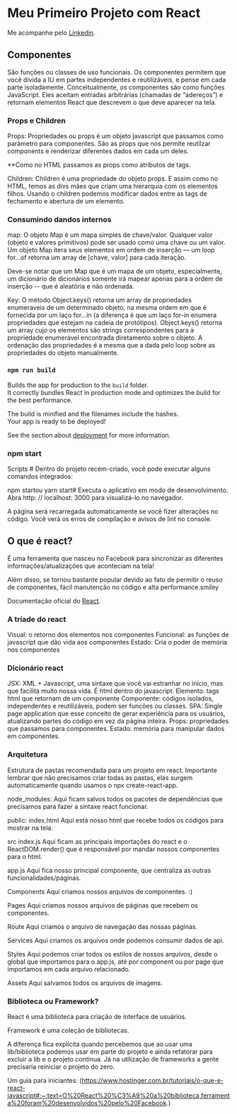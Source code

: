 # Meu Primeiro Projeto com React

Me acompanhe pelo [Linkedin](https://www.linkedin.com/in/gilvanete-silva/).

## Componentes

São funções ou classes de uso funcionais. 
Os componentes permitem que você divida a IU em partes independentes e reutilizáveis, e pense em cada parte isoladamente.
Conceitualmente, os componentes são como funções JavaScript. Eles aceitam entradas arbitrárias (chamadas de “adereços”) e retornam elementos React que descrevem o que deve aparecer na tela.

### Props e Children

Props:
Propriedades ou props é um objeto javascript que passamos como parâmetro para componentes. São as props que nos permite reutilzar components e renderizar diferentes dados em cada um deles.

**Como no HTML passamos as props como atributos de tags.

Children:
Children é uma propriedade do objeto props. E assim como no HTML, temos as divs mães que criam uma hierarquia com os elementos filhos. Usando o children podemos modificar dados entre as tags de fechamento e abertura de um elemento.

### Consumindo dandos internos

map:
O objeto Map é um mapa simples de chave/valor. Qualquer valor (objeto e valores primitivos) pode ser usado como uma chave ou um valor.
Um objeto Map itera seus elementos em ordem de inserção — um loop for...of retorna um array de [chave, valor] para cada iteração.

Deve-se notar que um Map que é um mapa de um objeto, especialmente, um dicionário de dicionários somente irá mapear apenas para a ordem de inserção -- que é aleatória e não ordenada.

Key:
O método Object.keys() retorna um array de propriedades enumeraveis de um determinado objeto, na mesma ordem em que é fornecida por um laço for...in (a diferença é que um laço for-in  enumera propriedades que estejam na cadeia de protótipos).
Object.keys() retorna um array cujo os  elementos são strings correspondentes para a propriedade enumerável encontrada diretamento sobre o objeto. A ordenação das propriedades é a mesma que a dada pelo loop sobre as propriedades do objeto manualmente.

### `npm run build`

Builds the app for production to the `build` folder.\
It correctly bundles React in production mode and optimizes the build for the best performance.

The build is minified and the filenames include the hashes.\
Your app is ready to be deployed!

See the section about [deployment](https://facebook.github.io/create-react-app/docs/deployment) for more information.

### npm start

Scripts #
Dentro do projeto recém-criado, você pode executar alguns comandos integrados:

npm startou yarn start#
Executa o aplicativo em modo de desenvolvimento. Abra http: // localhost: 3000 para visualizá-lo no navegador.

A página será recarregada automaticamente se você fizer alterações no código. Você verá os erros de compilação e avisos de lint no console.

## O que é react?

É uma ferramenta que nasceu no Facebook para sincronizar as diferentes informações/atualizações que aconteciam na tela!

Além disso, se tornou bastante popular devido ao fato de permitir o reuso de componentes, fácil manutenção no código e alta performance.smiley

Documentação oficial do [React](https://pt-br.reactjs.org/).


### A tríade do react

Visual: o retorno dos elementos nos componentes
Funcional: as funções de javascript que dão vida aos componentes
Estado: Cria o poder de memória nos componentes

### Dicionário react

JSX: XML + Javascript, uma sintaxe que você vai estranhar no início, mas que facilita muito nossa vida. É html dentro do javascript.
Elemento: tags html que retornam de um componente
Componente: códigos isolados, independentes e reutilizáveis, podem ser funcões ou classes.
SPA: Single page application que esse conceito de gerar experiência para os usuários, atualizando partes do código em vez da página inteira.
Props: propriedades que passamos para componentes.
Estado: memória para manipular dados em componentes.

### Arquitetura

Estrutura de pastas recomendada para um projeto em react. Importante lembrar que não precisamos criar todas as pastas, elas surgem automaticamente quando usamos o npx create-react-app.

node_modules:
Aqui ficam salvos todos os pacotes de dependências que precisamos para fazer a sintaxe react funcionar.

public:
index.html
Aqui está nosso html que recebe todos os códigos para mostrar na tela.

src
index.js
Aqui ficam as principais importações do react e o ReactDOM.render() que é responsável por mandar nossos componentes para o html.

app.js
Aqui fica nosso principal componente, que centraliza as outras funcionalidades/páginas.

Components
Aqui criamos nossos arquivos de componentes. :)

Pages
Aqui criamos nossos arquivos de páginas que recebem os componentes.

Route
Aqui criamos o arquivo de navegação das nossas páginas.

Services
Aqui criamos os arquivos onde podemos consumir dados de api.

Styles
Aqui podemos criar todos os estilos de nossos arquivos, desde o global que importamos para o app.js, até por component ou por page que importamos em cada arquivo relacionado.

Assets
Aqui salvamos todos os arquivos de imagens.

### Biblioteca ou Framework?

React é uma biblioteca para criação de interface de usuários.

Framework é uma coleção de bibliotecas.

A diferença fica explícita quando percebemos que ao usar uma lib/biblioteca podemos usar em parte do projeto e ainda refatorar para excluir a lib e o projeto continua. Já na utilização de frameworks a gente precisaria reiniciar o projeto do zero.

Um guia para iniciantes: (https://www.hostinger.com.br/tutoriais/o-que-e-react-javascript#:~:text=O%20React%20%C3%A9%20a%20biblioteca,ferramenta%20foram%20desenvolvidos%20pelo%20Facebook.)
